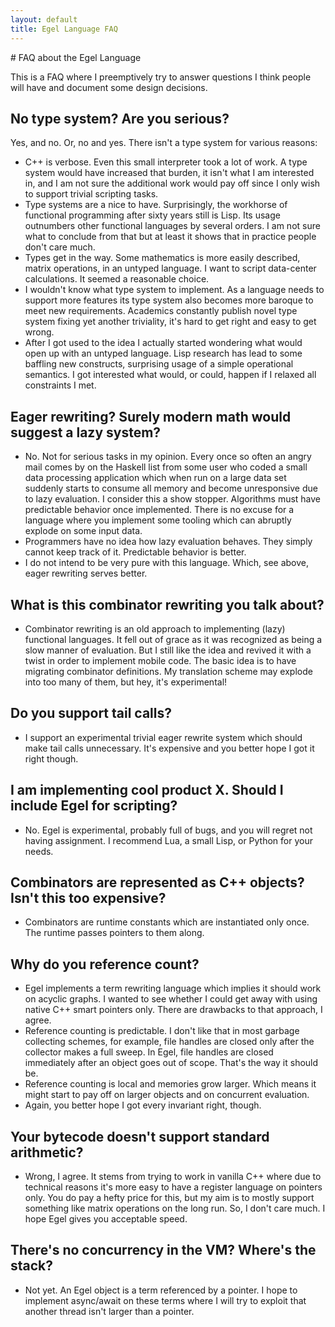 ```yaml
---
layout: default
title: Egel Language FAQ
---
```

<html markdown="1">
<head>
<link rel="stylesheet" href="css/main.css">
</head>
<body markdown="1">
# FAQ about the Egel Language

This is a FAQ where I preemptively try to answer questions I think people will
have and document some design decisions.

## No type system? Are you serious?

Yes, and no. Or, no and yes. There isn't a type system for various reasons:

+ C++ is verbose. Even this small interpreter took a lot of work. A type system
  would have increased that burden, it isn't what I am interested in, and I
  am not sure the additional work would pay off since I only wish to support
  trivial scripting tasks.
+ Type systems are a nice to have. Surprisingly, the workhorse of functional
  programming after sixty years still is Lisp. Its usage outnumbers other
  functional languages by several orders. I am not sure what to conclude from that
  but at least it shows that in practice people don't care much.
+ Types get in the way. Some mathematics is more easily described, matrix operations,
  in an untyped language. I want to script data-center calculations. It seemed
  a reasonable choice.
+ I wouldn't know what type system to implement. As a language needs to
  support more features its type system also becomes more baroque to meet
  new requirements. Academics constantly publish novel type system
  fixing yet another triviality, it's hard to get right and easy to get wrong.
+ After I got used to the idea I actually started wondering what would open
  up with an untyped language. Lisp research has lead to some baffling new 
  constructs, surprising usage of a simple operational semantics. I got interested
  what would, or could, happen if I relaxed all constraints I met.

## Eager rewriting? Surely modern math would suggest a lazy system?

+ No. Not for serious tasks in my opinion. Every once so often an angry mail
  comes by on the Haskell list from some user who coded a small data processing
  application which when run on a large data set suddenly starts to consume all 
  memory and become unresponsive due to lazy evaluation. I consider this a 
  show stopper. Algorithms must have predictable behavior once implemented.
  There is no excuse for a language where you implement some tooling which
  can abruptly explode on some input data.
+ Programmers have no idea how lazy evaluation behaves. They simply cannot
  keep track of it. Predictable behavior is better.
+ I do not intend to be very pure with this language. Which, see above,
  eager rewriting serves better.

## What is this combinator rewriting you talk about?

+ Combinator rewriting is an old approach to implementing (lazy) functional
  languages. It fell out of grace as it was recognized as being a slow
  manner of evaluation. But I still like the idea and revived it with
  a twist in order to implement mobile code. The basic idea is to have
  migrating combinator definitions. My translation scheme may explode 
  into too many of them, but hey, it's experimental!

## Do you support tail calls?

+ I support an experimental trivial eager rewrite system which should
  make tail calls unnecessary. It's expensive and you better hope I got 
  it right though.
  
## I am implementing cool product X. Should I include Egel for scripting?

+ No. Egel is experimental, probably full of bugs, and you will regret
  not having assignment. I recommend Lua, a small Lisp, or Python for your
  needs.
  
## Combinators are represented as C++ objects? Isn't this too expensive?

+ Combinators are runtime constants which are instantiated only once. The
  runtime passes pointers to them along.

## Why do you reference count?

+ Egel implements a term rewriting language which implies it should
  work on acyclic graphs. I wanted to see whether I could get away with
  using native C++ smart pointers only. There are drawbacks to that
  approach, I agree.
+ Reference counting is predictable. I don't like that in most garbage
  collecting schemes, for example, file handles are closed only after
  the collector makes a full sweep. In Egel, file handles are closed
  immediately after an object goes out of scope. That's the way it should
  be.
+ Reference counting is local and memories grow larger.
  Which means it might start to pay off
  on larger objects and on concurrent evaluation.
+ Again, you better hope I got every invariant right, though.

## Your bytecode doesn't support standard arithmetic?

+ Wrong, I agree. It stems from trying to work in vanilla C++ where due to technical
  reasons it's more easy to have a register language on pointers only.
  You do pay a hefty price for this, but my aim is to mostly support something like
  matrix operations on the long run. So, I don't care much. I hope Egel
  gives you acceptable speed.

## There's no concurrency in the VM? Where's the stack?

+ Not yet. An Egel object is a term referenced by a pointer. I hope to implement
  async/await on these terms where I will try to exploit that another thread isn't
  larger than a pointer.


